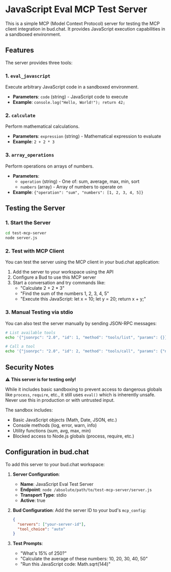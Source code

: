 # JavaScript Eval MCP Test Server

This is a simple MCP (Model Context Protocol) server for testing the MCP client integration in bud.chat. It provides JavaScript execution capabilities in a sandboxed environment.

## Features

The server provides three tools:

### 1. `eval_javascript`
Execute arbitrary JavaScript code in a sandboxed environment.
- **Parameters**: `code` (string) - JavaScript code to execute
- **Example**: `console.log("Hello, World!"); return 42;`

### 2. `calculate` 
Perform mathematical calculations.
- **Parameters**: `expression` (string) - Mathematical expression to evaluate
- **Example**: `2 + 2 * 3`

### 3. `array_operations`
Perform operations on arrays of numbers.
- **Parameters**: 
  - `operation` (string) - One of: sum, average, max, min, sort
  - `numbers` (array) - Array of numbers to operate on
- **Example**: `{"operation": "sum", "numbers": [1, 2, 3, 4, 5]}`

## Testing the Server

### 1. Start the Server
```bash
cd test-mcp-server
node server.js
```

### 2. Test with MCP Client
You can test the server using the MCP client in your bud.chat application:

1. Add the server to your workspace using the API
2. Configure a Bud to use this MCP server  
3. Start a conversation and try commands like:
   - "Calculate 2 + 2 * 3"
   - "Find the sum of the numbers 1, 2, 3, 4, 5"
   - "Execute this JavaScript: let x = 10; let y = 20; return x + y;"

### 3. Manual Testing via stdio
You can also test the server manually by sending JSON-RPC messages:

```bash
# List available tools
echo '{"jsonrpc": "2.0", "id": 1, "method": "tools/list", "params": {}}' | node server.js

# Call a tool
echo '{"jsonrpc": "2.0", "id": 2, "method": "tools/call", "params": {"name": "calculate", "arguments": {"expression": "2 + 2 * 3"}}}' | node server.js
```

## Security Notes

⚠️ **This server is for testing only!** 

While it includes basic sandboxing to prevent access to dangerous globals like `process`, `require`, etc., it still uses `eval()` which is inherently unsafe. Never use this in production or with untrusted input.

The sandbox includes:
- Basic JavaScript objects (Math, Date, JSON, etc.)
- Console methods (log, error, warn, info)
- Utility functions (sum, avg, max, min)
- Blocked access to Node.js globals (process, require, etc.)

## Configuration in bud.chat

To add this server to your bud.chat workspace:

1. **Server Configuration**:
   - **Name**: JavaScript Eval Test Server
   - **Endpoint**: `node /absolute/path/to/test-mcp-server/server.js`
   - **Transport Type**: stdio
   - **Active**: true

2. **Bud Configuration**:
   Add the server ID to your bud's `mcp_config`:
   ```json
   {
     "servers": ["your-server-id"],
     "tool_choice": "auto"
   }
   ```

3. **Test Prompts**:
   - "What's 15% of 250?"
   - "Calculate the average of these numbers: 10, 20, 30, 40, 50"
   - "Run this JavaScript code: Math.sqrt(144)"